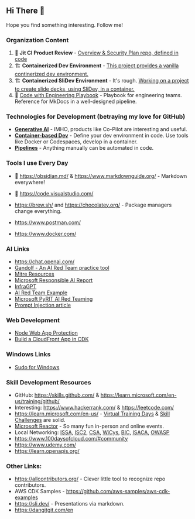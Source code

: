 ## Hi There 👋

Hope you find something interesting. Follow me! 

### Organization Content
1. 💙 **Jit CI Product Review** - [Overview & Security Plan repo, defined in code](https://github.com/ppottorff/jitrepo)
2. 🏗️ **Containerized Dev Environment** - [This project provides a vanilla continerized dev environment.](https://github.com/ppottorff/Containerized-Dev-Environment/)
3. 🏗️ **Containerized SliDev Environment** - It's rough. [Working on a project to create slide decks, using SliDev, in a container.](https://github.com/ppottorff/Containerized-SliDev-Environment)
4. :notebook: [Code with Engineering Playbook](https://github.com/microsoft/code-with-engineering-playbook) - Playbook for engineering teams. Reference for MkDocs in a well-designed pipeline.

### Technologies for Development (betraying my love for GitHub)

- **[Generative AI](https://github.com/features/copilot)** - IMHO, products like Co-Pilot are interesting and useful. 
- **[Container-based Dev](https://github.com/features/codespaces)** - Define your dev environment in code. Use tools like Docker or Codespaces, develop in a container.
- **[Pipelines](https://docs.github.com/en/actions)** - Anything manually can be automated in code. 

### Tools I use Every Day

- 💙 https://obsidian.md/ & https://www.markdownguide.org/ - Markdown everywhere! 
- 💙 https://code.visualstudio.com/
- https://brew.sh/ and https://chocolatey.org/ - Package managers change everything.

- https://www.postman.com/
- https://www.docker.com/ 

### AI Links
- https://chat.openai.com/
- [Gandolf - An AI Red Team practice tool](https://gandalf.lakera.ai/)
- [Mitre Resources](https://atlas.mitre.org/matrices/ATLAS)
- [Microsoft Responsible AI Report](https://gandalf.lakera.ai/)
- [InfraGPT](https://devpost.com/software/infragpt)
- [AI Red Team Example](https://www.theregister.com/2024/05/13/ai_xforce_red_penetration/?utm_source=tldrinfosec)
- [Microsoft PyRIT AI Red Teaming](https://www.microsoft.com/en-us/security/blog/2024/02/22/announcing-microsofts-open-automation-framework-to-red-team-generative-ai-systems/)
- [Prompt Injection article](https://blog.seclify.com/prompt-injection-cheat-sheet/)
  
### Web Development
- [Node Web App Protection](https://github.com/arcjet/arcjet-js)
- [Build a CloudFront App in CDK](https://petermcaree.com/posts/how-to-build-spa-deployment-using-aws-cdk/?utm_source=tldrdevops)

### Windows Links
- [Sudo for Windows](https://github.com/microsoft/sudo?utm_source=tldrinfosec)

### Skill Development Resources
- GitHub: https://skills.github.com/ & https://learn.microsoft.com/en-us/training/github/
- Interesting: https://www.hackerrank.com/ & https://leetcode.com/
- https://learn.microsoft.com/en-us/ - [Virtual Training Days](https://events.microsoft.com/en-us/mvtd?startTime=08:00&endTime=17:00) & [Skill Challenges](https://www.microsoft.com/en-US/cloudskillschallenge/ai/registration/2023) are solid.
- [Microsoft Reactor](https://developer.microsoft.com/en-us/reactor/) - So many fun in-person and online events.
- Local Networking: [ISSA](https://www.members.issa.org/page/chapters#), [ISC2](https://www.isc2.org/Chapters/Chapter-Directory), [CSA](https://cloudsecurityalliance.org/chapters/), [WiCys](https://www.wicys.org/), [BIC](https://www.blacksincyberconf.com/), [ISACA](https://www.isaca.org/membership/local-chapters), [OWASP](https://owasp.org/chapters/)
- https://www.100daysofcloud.com/#community
- https://www.udemy.com/
- https://learn.openapis.org/

### Other Links: 

- https://allcontributors.org/ - Clever little tool to recognize repo contributors.
- AWS CDK Samples - https://github.com/aws-samples/aws-cdk-examples
- https://sli.dev/ - Presentations via markdown.
- https://dangitgit.com/en
